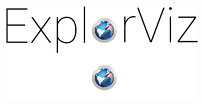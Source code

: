 #

![ExplorViz Logo Dark title](images/explorviz-logo-dark.png#only-light)
![ExplorViz Logo Light](images/explorviz-logo-light.png#only-dark)
